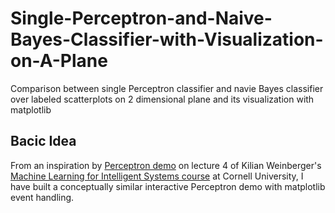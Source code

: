 # Single-Perceptron-and-Naive-Bayes-Classifier-with-Visualization-on-A-Plane
Comparison between single Perceptron classifier and navie Bayes classifier over labeled scatterplots on 2 dimensional plane and its visualization with matplotlib


## Bacic Idea
From an inspiration by [Perceptron demo](https://youtu.be/wl7gVvI-HuY?t=1331) on lecture 4 of Kilian Weinberger's [Machine Learning for Intelligent Systems course](https://www.cs.cornell.edu/courses/cs4780/2018fa/) at Cornell University, I have built a conceptually similar interactive Perceptron demo with matplotlib event handling. 
